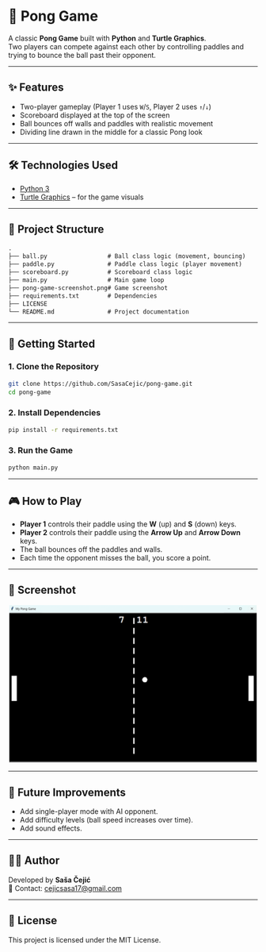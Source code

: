 ﻿# 🏓 Pong Game

A classic **Pong Game** built with **Python** and **Turtle Graphics**.  
Two players can compete against each other by controlling paddles and trying to bounce the ball past their opponent.

---

## ✨ Features

- Two-player gameplay (Player 1 uses `W`/`S`, Player 2 uses `↑`/`↓`)
- Scoreboard displayed at the top of the screen
- Ball bounces off walls and paddles with realistic movement
- Dividing line drawn in the middle for a classic Pong look

---

## 🛠️ Technologies Used

- [Python 3](https://www.python.org/)  
- [Turtle Graphics](https://docs.python.org/3/library/turtle.html) – for the game visuals  

---

## 📂 Project Structure

```
.
├── ball.py                 # Ball class logic (movement, bouncing)
├── paddle.py               # Paddle class logic (player movement)
├── scoreboard.py           # Scoreboard class logic
├── main.py                 # Main game loop
├── pong-game-screenshot.png# Game screenshot
├── requirements.txt        # Dependencies
├── LICENSE
└── README.md               # Project documentation
```

---

## 🚀 Getting Started

### 1. Clone the Repository
```bash
git clone https://github.com/SasaCejic/pong-game.git
cd pong-game
```

### 2. Install Dependencies
```bash
pip install -r requirements.txt
```

### 3. Run the Game
```bash
python main.py
```

---

## 🎮 How to Play

- **Player 1** controls their paddle using the **W** (up) and **S** (down) keys.  
- **Player 2** controls their paddle using the **Arrow Up** and **Arrow Down** keys.  
- The ball bounces off the paddles and walls.  
- Each time the opponent misses the ball, you score a point.  

---

## 📸 Screenshot

<p align="center">
  <img src="pong-game-screenshot.png" alt="Pong Game Screenshot" width="500"/>
</p>

---

## 📌 Future Improvements

- Add single-player mode with AI opponent.  
- Add difficulty levels (ball speed increases over time).  
- Add sound effects.  

---

## 👨‍💻 Author

Developed by **Saša Čejić**  
📧 Contact: cejicsasa17@gmail.com  

---

## 📝 License

This project is licensed under the MIT License.

